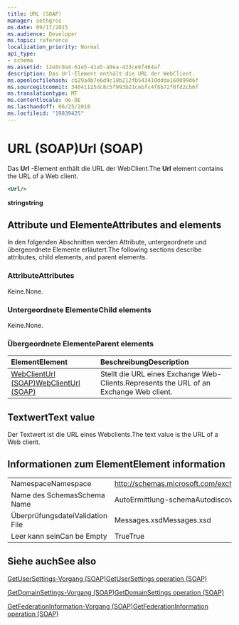 ```yaml
---
title: URL (SOAP)
manager: sethgros
ms.date: 09/17/2015
ms.audience: Developer
ms.topic: reference
localization_priority: Normal
api_type:
- schema
ms.assetid: 12e8c9a4-61e5-41a5-a9ea-423ce6f464af
description: Das Url-Element enthält die URL der WebClient.
ms.openlocfilehash: cb29a4b7e6d9c18b212fb543410ddda160099d6f
ms.sourcegitcommit: 34041125dc8c5f993b21cebfc4f8b72f0fd2cb6f
ms.translationtype: MT
ms.contentlocale: de-DE
ms.lasthandoff: 06/25/2018
ms.locfileid: "19839425"
---
```

# <a name="url-soap"></a><span data-ttu-id="779c7-103">URL (SOAP)</span><span class="sxs-lookup"><span data-stu-id="779c7-103">Url (SOAP)</span></span>

<span data-ttu-id="779c7-104">Das **Url** -Element enthält die URL der WebClient.</span><span class="sxs-lookup"><span data-stu-id="779c7-104">The **Url** element contains the URL of a Web client.</span></span> 
  
```XML
<Url/>
```

 <span data-ttu-id="779c7-105">**string**</span><span class="sxs-lookup"><span data-stu-id="779c7-105">**string**</span></span>
## <a name="attributes-and-elements"></a><span data-ttu-id="779c7-106">Attribute und Elemente</span><span class="sxs-lookup"><span data-stu-id="779c7-106">Attributes and elements</span></span>

<span data-ttu-id="779c7-107">In den folgenden Abschnitten werden Attribute, untergeordnete und übergeordnete Elemente erläutert.</span><span class="sxs-lookup"><span data-stu-id="779c7-107">The following sections describe attributes, child elements, and parent elements.</span></span>
  
### <a name="attributes"></a><span data-ttu-id="779c7-108">Attribute</span><span class="sxs-lookup"><span data-stu-id="779c7-108">Attributes</span></span>

<span data-ttu-id="779c7-109">Keine.</span><span class="sxs-lookup"><span data-stu-id="779c7-109">None.</span></span>
  
### <a name="child-elements"></a><span data-ttu-id="779c7-110">Untergeordnete Elemente</span><span class="sxs-lookup"><span data-stu-id="779c7-110">Child elements</span></span>

<span data-ttu-id="779c7-111">Keine.</span><span class="sxs-lookup"><span data-stu-id="779c7-111">None.</span></span>
  
### <a name="parent-elements"></a><span data-ttu-id="779c7-112">Übergeordnete Elemente</span><span class="sxs-lookup"><span data-stu-id="779c7-112">Parent elements</span></span>

|<span data-ttu-id="779c7-113">**Element**</span><span class="sxs-lookup"><span data-stu-id="779c7-113">**Element**</span></span>|<span data-ttu-id="779c7-114">**Beschreibung**</span><span class="sxs-lookup"><span data-stu-id="779c7-114">**Description**</span></span>|
|:-----|:-----|
|[<span data-ttu-id="779c7-115">WebClientUrl (SOAP)</span><span class="sxs-lookup"><span data-stu-id="779c7-115">WebClientUrl (SOAP)</span></span>](webclienturl-soap.md) <br/> |<span data-ttu-id="779c7-116">Stellt die URL eines Exchange Web-Clients.</span><span class="sxs-lookup"><span data-stu-id="779c7-116">Represents the URL of an Exchange Web client.</span></span>  <br/> |
   
## <a name="text-value"></a><span data-ttu-id="779c7-117">Textwert</span><span class="sxs-lookup"><span data-stu-id="779c7-117">Text value</span></span>

<span data-ttu-id="779c7-118">Der Textwert ist die URL eines Webclients.</span><span class="sxs-lookup"><span data-stu-id="779c7-118">The text value is the URL of a Web client.</span></span>
  
## <a name="element-information"></a><span data-ttu-id="779c7-119">Informationen zum Element</span><span class="sxs-lookup"><span data-stu-id="779c7-119">Element information</span></span>

|||
|:-----|:-----|
|<span data-ttu-id="779c7-120">Namespace</span><span class="sxs-lookup"><span data-stu-id="779c7-120">Namespace</span></span>  <br/> |http://schemas.microsoft.com/exchange/2010/Autodiscover  <br/> |
|<span data-ttu-id="779c7-121">Name des Schemas</span><span class="sxs-lookup"><span data-stu-id="779c7-121">Schema Name</span></span>  <br/> |<span data-ttu-id="779c7-122">AutoErmittlung-schema</span><span class="sxs-lookup"><span data-stu-id="779c7-122">Autodiscover schema</span></span>  <br/> |
|<span data-ttu-id="779c7-123">Überprüfungsdatei</span><span class="sxs-lookup"><span data-stu-id="779c7-123">Validation File</span></span>  <br/> |<span data-ttu-id="779c7-124">Messages.xsd</span><span class="sxs-lookup"><span data-stu-id="779c7-124">Messages.xsd</span></span>  <br/> |
|<span data-ttu-id="779c7-125">Leer kann sein</span><span class="sxs-lookup"><span data-stu-id="779c7-125">Can be Empty</span></span>  <br/> |<span data-ttu-id="779c7-126">True</span><span class="sxs-lookup"><span data-stu-id="779c7-126">True</span></span>  <br/> |
   
## <a name="see-also"></a><span data-ttu-id="779c7-127">Siehe auch</span><span class="sxs-lookup"><span data-stu-id="779c7-127">See also</span></span>



[<span data-ttu-id="779c7-128">GetUserSettings-Vorgang (SOAP)</span><span class="sxs-lookup"><span data-stu-id="779c7-128">GetUserSettings operation (SOAP)</span></span>](getusersettings-operation-soap.md)
  
[<span data-ttu-id="779c7-129">GetDomainSettings-Vorgang (SOAP)</span><span class="sxs-lookup"><span data-stu-id="779c7-129">GetDomainSettings operation (SOAP)</span></span>](getdomainsettings-operation-soap.md)
  
[<span data-ttu-id="779c7-130">GetFederationInformation-Vorgang (SOAP)</span><span class="sxs-lookup"><span data-stu-id="779c7-130">GetFederationInformation operation (SOAP)</span></span>](getfederationinformation-operation-soap.md)

